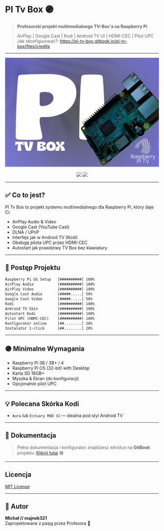 # PI Tv Box 🟣

> **Profesorski projekt multimedialnego TV-Box'a na Raspberry Pi**
> 
> AirPlay | Google Cast | Kodi | Android TV UI | HDMI-CEC | Pilot UPC
> Jak skonfigurować?: https://pi-tv-box.gitbook.io/pi-tv-box/files/credits

---

![TV-Box Preview](images/PI_Tv_Box_AD1.png)

<p align="center">
  <img src="https://img.shields.io/badge/Licencja-MIT-green" />
  <img src="https://img.shields.io/badge/Budowa-Profesorska's%20edition-purple" />
</p>

---

## ✅ Co to jest?

PI Tv Box to projekt systemu multimedialnego dla Raspberry Pi, który daje Ci:

- AirPlay Audio & Video
- Google Cast (YouTube Cast)
- DLNA / UPnP
- Interfejs jak w Android TV (Kodi)
- Obsługę pilota UPC przez HDMI-CEC
- Autostart jak prawdziwy TV Box bez klawiatury

---

## 🚦 Postęp Projektu

```
Raspberry Pi OS Setup   [##########] 100%
AirPlay Audio           [##########] 100%
AirPlay Video           [##########] 100%
Google Cast Audio       [#####.....] 50%
Google Cast Video       [#####.....] 50%
Kodi                    [##########] 100%
Android TV Skin         [##########] 100%
Autostart Kodi          [##########] 100%
Pilot UPC (HDMI-CEC)    [##########] 100%
Konfigurator online     [##........] 20%
Instalator 1-click      [##........] 20%
```

---

## 🟣 Minimalne Wymagania

- Raspberry Pi 3B / 3B+ / 4
- Raspberry Pi OS (32-bit) with Desktop
- Karta SD 16GB+
- Myszka & Ekran (do konfiguracji)
- Opcjonalnie pilot UPC

---

## 💡 Polecana Skórka Kodi
- `Aura` lub `Estuary MOD V2` — idealna pod styl Android TV

---

## 📘 Dokumentacja
> Pełna dokumentacja i konfigurator znajdziesz wkrótce na **GitBook** projektu: [Kliknij tutaj](https://github.com/majnek321/PI-Tv-Box/wiki) 🟣

---

## Licencja
[MIT License](LICENSE)

---

## 💎 Autor
**Michał // majnek321**  
Zaprojektowane z pasją przez Profesora 🤍

